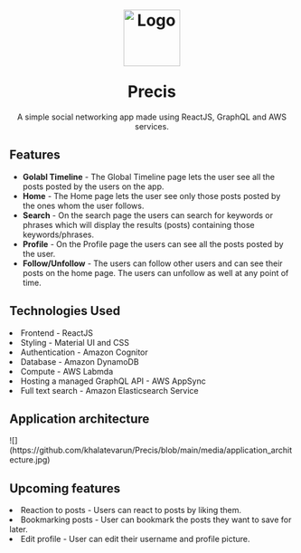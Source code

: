 
<h1 align="center">
<p align="center">
  <a>
    <img alt="Logo" src="https://github.com/khalatevarun/Precis/blob/main/public/logo512.png" width="100"/>
  </a>
</p>
  <a>Precis</a>
</h1>

<p align="center">
A simple social networking app made using ReactJS, GraphQL and AWS services.
</p>

<h2>Features</h2> 
 <ul>
  <li>
    <strong>Golabl Timeline</strong> - The Global Timeline page lets the user see all the posts posted by the users on the app.
  </li>
 <li>
    <strong>Home</strong> - The Home page lets the user see only those posts posted by the ones whom the user follows.
  </li>
 <li>
    <strong>Search</strong> - On the search page the users can search for keywords or phrases which will display the results (posts) containing those keywords/phrases.  
  </li>
<li>
    <strong>Profile</strong> - On the Profile page the users can see all the posts posted by the user.
  </li>
<li>
    <strong>Follow/Unfollow</strong> - The users can follow other users and can see their posts on the home page. The users can unfollow as well at any point of time.
  </li>
             </ul>
   
 
<h2>Technologies Used</h2> 
  <li>
   Frontend - ReactJS 
  </li>
                 <li>
   Styling - Material UI and CSS 
  </li>
  <li>
  Authentication - Amazon Cognitor
  </li>
  <li>
  Database - Amazon DynamoDB
  </li>
  <li>
  Compute - AWS Labmda
  </li>
  <li>
  Hosting a managed GraphQL API - AWS AppSync
  <li>
  Full text search - Amazon Elasticsearch Service
  </li>
  
  
  <h2>Application architecture</h2>
   ![](https://github.com/khalatevarun/Precis/blob/main/media/application_architecture.jpg)
  <h2>Upcoming features </h2>
  <li>Reaction to posts - Users can react to posts by liking them.</li>
  <li>Bookmarking posts - User can bookmark the posts they want to save for later.</li>
  <li>Edit profile - User can edit their username and profile picture. </li>
  
               

  

               

  

                   



  












